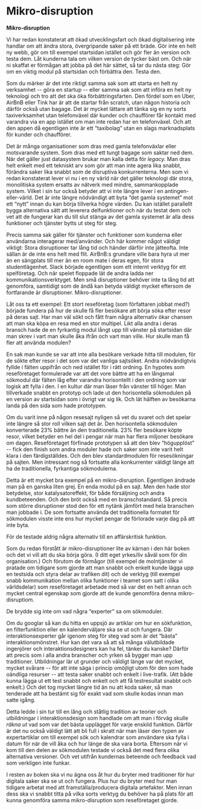 # Mikro-disruption

**Mikro-disruption**

Vi har redan konstaterat att ökad utvecklingsfart och ökad digitalisering inte handlar om att ändra stora, övergripande saker på ett bräde. Gör inte en helt ny webb, gör om till exempel startsidan istället och gör fler än version och testa dem. Låt kunderna tala om vilken version de tycker bäst om. Och när ni skaffat er förmågan att jobba på det här sättet, så tar du nästa steg: Gör om en viktig modul på startsidan och förbättra den. Testa den.

Som du märker är det inte riktigt samma sak som att starta en helt ny verksamhet -- göra en startup -- eller samma sak som att införa en helt ny teknologi och tro att det ska öka förbättringsfarten. Den fördel som en Uber, AirBnB eller Tink har är att de startar från scratch, utan någon historia och därför också utan bagage. Det är mycket lättare att tänka sig en ny sorts taxiverksamhet utan telefonväxel där kunder och chaufförer får kontakt med varandra via en app istället om man inte redan har en telefonväxel. Och att den appen då egentligen inte är ett “taxibolag” utan en slags marknadsplats för kunder och chaufförer.

Det är många organisationer som dras med gamla telefonväxlar eller motsvarande system. Som dras med ett tungt bagage som saktar ned dem. När det gäller just datasystem brukar man kalla detta för _legacy._ Man dras helt enkelt med ett tekniskt arv som gör att man inte agera lika snabbt, förändra saker lika snabbt som de disruptiva konkurrenterna. Men som vi redan konstaterat lever vi nu i en ny värld när det gäller teknologi där stora, monolitiska system ersatts av nätverk med mindre, sammankopplade system. Vilket i sin tur också betyder att vi inte längre lever i en antingen-eller-värld. Det är inte längre nödvändigt att byta “det gamla systemet” mot ett “nytt” innan du kan börja tillverka högre värden. Du kan istället parallellt bygga alternativa sätt att leverera delfunktioner och när du testat dem och vet att de fungerar kan du till slut stänga av det gamla systemet är alla dess funktioner och tjänster bytts ut steg för steg.

Precis samma sak gäller för tjänster och funktioner som kunderna eller användarna interagerar med/använder. Och här kommer något väldigt viktigt: Stora disruptioner tar lång tid och händer därför inte jätteofta. Inte sällan är de inte ens helt med flit. AirBnB:s grundare ville bara hyra ut mer än en sängplats till mer än en room mate i deras egen, för stora studentlägenhet. Slack började egentligen som ett internt verktyg för ett spelföretag. Och när spelet floppade lät de andra ladda ner kommunikationsverktyget. Men små disruptioner behöver inte ta lång tid att genomföra, samtidigt som de ändå kan betyda väldigt mycket eftersom de fortfarande är disruptioner. Mikro-disruptioner.

Låt oss ta ett exempel: Ett stort reseföretag \(som författaren jobbat med?\) började fundera på hur de skulle få fler besökare att börja söka efter resor på deras sajt. Har man väl sökt och fått fram några alternativ ökar chansen att man ska köpa en resa med en stor multipel. Likt alla andra i deras bransch hade de en fyrkantig modul långt upp till vänster på startsidan där man skrev i vart man skulle åka ifrån och vart man ville. Hur skulle man få fler att använda modulen?

En sak man kunde se var att inte alla besökare verkade hitta till modulen, för de sökte efter resor i det som var det vanliga sajtsöket. Andra nödvändigtvis fyllde i fälten uppifrån och ned istället för i rätt ordning. En hypotes som reseföretaget formulerade var att det vore bättre att ha en långsmal sökmodul där fälten låg efter varandra horisontellt i den ordning som var logisk att fylla i den. I en kultur där man läser från vänster till höger. Man tillverkade snabbt en prototyp och lade ut den horisontella sökmodulen på en version av startsidan som i övrigt var sig lik. Och lät hälften av besökarna landa på den sida som hade prototypen.

Om du varit inne på någon resesajt nyligen så vet du svaret och det spelar inte längre så stor roll vilken sajt det är. Den horisontella sökmodulen konverterade 23% bättre än den traditionella. 23% fler besökare köpte resor, vilket betyder en hel del i pengar när man har flera miljoner besökare om dagen. Reseföretaget förfinade prototypen så att den blev “högupplöst” -- fick den finish som andra moduler hade och saker som inte varit helt klara i den färdigställdes. Och den blev standardmodulen för resesökningar på sajten. Men intressant nog så fortsatte alla konkurrenter väldigt länge att ha de traditionella, fyrkantiga sökmodulerna.

Detta är ett mycket bra exempel på en mikro-disruption. Egentligen ändrade man på en ganska liten grej. En enda modul på en sajt. Men den hade stor betydelse, stor katalysatoreffekt, för både försäljning och andra kundbeteenden. Och den bröt också med en branschstandard. Så precis som större disruptioner stod den för ett nytänk jämfört med hela branschen man jobbade i. De som fortsatte använda det traditionella formatet för sökmodulen visste inte ens hur mycket pengar de förlorade varje dag på att inte byta.

För de testade aldrig några alternativ till en affärskritisk funktion.

Som du redan förstått är mikro-disruptioner lite av kärnan i den här boken och det vi vill att du ska börja göra. \(I ditt eget yrkes/liv såväl som för din organisation.\) Och förutom de förmågor \(till exempel de molntjänster vi pratade om tidigare som gjorde att man snabbt och enkelt kunde lägga upp en testsida och styra delar av trafiken dit\) och de verktyg \(till exempel snabb kommunikation mellan olika funktioner i teamet som satt i olika världsdelar\) som reseföretaget arbetade med så var det en helt annan och mycket central egenskap som gjorde att de kunde genomföra denna mikro-disruptiom.

De brydde sig inte om vad några “experter” sa om sökmoduler.

Om du googlar så kan du hitta en uppsjö av artiklar om hur en sökfunktion, en filterfunktion eller en kalenderväljare ska se ut och fungera. Där interaktionsexperter går igenom steg för steg vad som är det “bästa” interaktionsmönstret. Hur kan det vara så att så många välutbildade ingenjörer och interaktionsdesigners kan ha fel, tänker du kanske? Därför att precis som i alla andra branscher och yrken så bygger man upp traditioner. Utbildningar lär ut grunder och väldigt länge var det mycket, mycket svårare -- för att inte säga i princip omöjligt utom för den som hade oändliga resurser -- att testa saker snabbt och enkelt i live-trafik. \(Att både kunna lägga ut ett test snabbt och enkelt och att få testresultat snabbt och enkelt.\) Och det tog mycket längre tid än nu att koda saker, så man tenderade att ha bestämt sig för exakt vad som skulle kodas innan man satte igång.

Detta ledde i sin tur till en lång och ståtlig tradition av teorier och utbildningar i interaktionsdesign som handlade om att man i förväg skulle _räkna ut_ vad som var det bästa upplägget för varje enskild funktion. Därför är det nu också väldigt lätt att bli full i skratt när man läser den typen av expertartiklar om till exempel sök och kalendrar som användare ska fylla i datum för när de vill åka och hur länge de ska vara borta. Eftersom när vi kom till den delen av sökmodulen testade vi också det med flera olika alternativa versioner. Och vet utifrån kundernas beteende och feedback vad som verkligen inte funkar.

I resten av boken ska vi nu ägna oss åt hur du bryter med traditioner för hur digitala saker ska se ut och fungera. Plus hur du bryter med hur man tidigare arbetat med att framställa/producera digitala artefakter. Men innan dess ska vi snabbt titta på vilka sorts verktyg du behöver ha på plats för att kunna genomföra samma mikro-disruption som reseföretaget gjorde.

